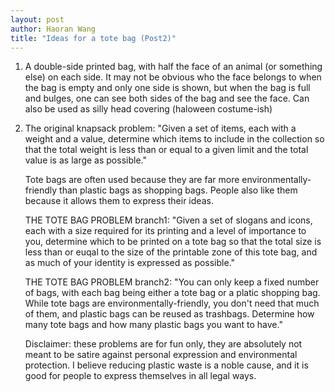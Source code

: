 ```yaml
---
layout: post
author: Haoran Wang
title: "Ideas for a tote bag (Post2)"
---
```


1. A double-side printed bag, with half the face of an animal (or something else) on each side. It may not be obvious who the face belongs to when the bag is empty and only one side is shown, but when the bag is full and bulges, one can see both sides of the bag and see the face. Can also be used as silly head covering (haloween costume-ish)

2. The original knapsack problem: "Given a set of items, each with a weight and a value, determine which items to include in the collection so that the total weight is less than or equal to a given limit and the total value is as large as possible."

    Tote bags are often used because they are far more environmentally-friendly than plastic bags as shopping bags. People also like them because it allows them to express their ideas.
    
    THE TOTE BAG PROBLEM branch1: "Given a set of slogans and icons, each with a size required for its printing and a level of importance to you, determine which to be printed on a tote bag so that the total size is less than or euqal to the size of the printable zone of this tote bag, and as much of your identity is expressed as possible." 
    
    THE TOTE BAG PROBLEM branch2: "You can only keep a fixed number of bags, with each bag being either a tote bag or a platic shopping bag. While tote bags are environmentally-friendly, you don't need that much of them, and plastic bags can be reused as trashbags. Determine how many tote bags and how many plastic bags you want to have."




    Disclaimer: these problems are for fun only, they are absolutely not meant to be satire against personal expression and environmental protection. I believe reducing plastic waste is a noble cause, and it is good for people to express themselves in all legal ways.

